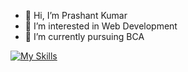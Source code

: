 - 👋 Hi, I’m Prashant Kumar
- 👀 I’m interested in Web Development
- 🌱 I’m currently pursuing BCA

[![My Skills](https://skillicons.dev/icons?i=html,css,js,tailwind,react&theme=dark)](https://skillicons.dev)

<!---
pkprashantkr/pkprashantkr is a ✨ special ✨ repository because its `README.md` (this file) appears on your GitHub profile.
You can click the Preview link to take a look at your changes.
--->
